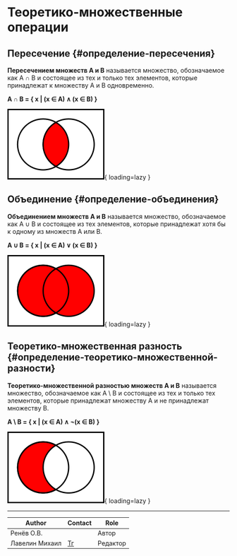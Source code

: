 # Теоретико-множественные операции

## Пересечение {#определение-пересечения}

**Пересечением множеств A и B** называется множество, обозначаемое как A ∩ B и состоящее из тех и только тех элементов, которые принадлежат к множеству A и B одновременно.

**A ∩ B = { x | (x ∈ A) ∧ (x ∈ B) }**

![Пересечение на диаграмме эйлера](../../assets/algebra/logic/a_intersect_b.png "Пересечение на диаграмме эйлера"){ loading=lazy }

## Объединение {#определение-объединения}

**Объединением множеств A и B** называется множество, обозначаемое как A ∪ B и состоящее из тех элементов, которые принадлежат хотя бы к одному из множеств A или B.

**A ∪ B = { x | (x ∈ A) ∨ (x ∈ B) }**

![Объединение на диаграмме эйлера](../../assets/algebra/logic/a_union_b.png "Объединение на диаграмме эйлера"){ loading=lazy }

## Теоретико-множественная разность {#определение-теоретико-множественной-разности}

**Теоретико-множественной разностью множеств A и B** называется множество, обозначаемое как A \ B и состоящее из тех и только тех элементов, которые принадлежат множеству A и не принадлежат множеству B.

**A \ B = { x | (x ∈ A) ∧ ¬(x ∈ B) }**

![Теоретико-множественная разность на диаграмме эйлера](../../assets/algebra/logic/a_difference_b.png "Теоретико-множественная разность на диаграмме эйлера"){ loading=lazy }

---
| Author         | Contact                       | Role     |
|----------------|-------------------------------|----------|
| Ренёв О.В.     |                               | Автор    |
| Лавелин Михаил | [Тг](https://t.me/mikhaillav) | Редактор |